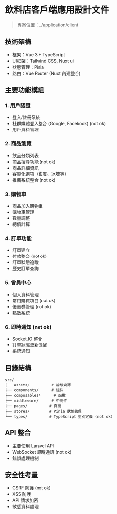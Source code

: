 # 飲料店客戶端應用設計文件

> 專案位置：../application/client

## 技術架構
- 框架：Vue 3 + TypeScript
- UI框架：Tailwind CSS, Nuxt ui
- 狀態管理：Pinia
- 路由：Vue Router (Nuxt 內建整合)

## 主要功能模組

### 1. 用戶認證
- 登入/註冊系統
- 社群媒體登入整合 (Google, Facebook) (not ok)
- 用戶資料管理

### 2. 商品瀏覽
- 飲品分類列表
- 商品搜尋功能 (not ok)
- 商品詳細資訊
- 客製化選項（甜度、冰塊等）
- 推薦系統整合 (not ok)

### 3. 購物車
- 商品加入購物車
- 購物車管理
- 數量調整
- 總價計算

### 4. 訂單功能
- 訂單建立
- 付款整合 (not ok)
- 訂單狀態追蹤
- 歷史訂單查詢

### 5. 會員中心
- 個人資料管理
- 常用購買項目 (not ok)
- 優惠券管理 (not ok)
- 點數系統

### 6. 即時通知 (not ok)
- Socket.IO 整合
- 訂單狀態更新提醒
- 系統通知

## 目錄結構
```
src/
├── assets/          # 靜態資源
├── components/      # 組件
├── composables/      # 函數
├── middleware/      # 中間件
├── pages/          # 頁面
├── stores/         # Pinia 狀態管理
└── types/          # TypeScript 型別定義 (not ok)
```

## API 整合
- 主要使用 Laravel API
- WebSocket 即時通訊 (not ok)
- 錯誤處理機制

## 安全性考量
- CSRF 防護 (not ok)
- XSS 防護
- API 請求加密
- 敏感資料處理
